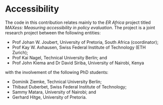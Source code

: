# Accessibility

The code in this contribution relates mainly to the _ER Africa_ project titled _MAXess: Measuring accessibility in policy evaluation_. The project is a joint research project between the following entities:

* Prof Johan W. Joubert, University of Pretoria, South Africa (coordinator);
* Prof Kay W. Axhausen, Swiss Federal Institute of Technology (ETH Zurich);
* Prof Kai Nagel, Technical University Berlin; and
* Prof John Kiema and Dr David Siriba, University of Nairobi, Kenya

with the involvement of the following PhD students:

* Dominik Ziemke, Technical University Berlin;
* Thibaut Duberbet, Swiss Federal Institute of Technology;
* Sammy Matara, University of Nairobi; and
* Gerhard Hitge, University of Pretoria.
